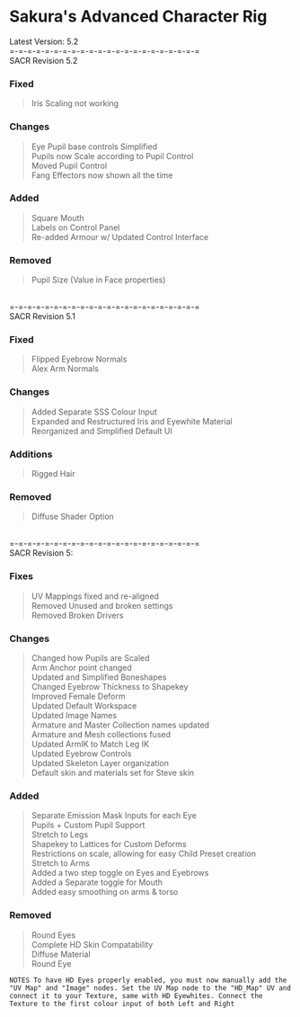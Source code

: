 # Sakura's Advanced Character Rig

Latest Version: 5.2<br>
=-=-=-=-=-=-=-=-=-=-=-=-=-=-=-=-=-=-=-=-=-=<br>
SACR Revision 5.2<br>

### Fixed

> Iris Scaling not working<br>

### Changes

> Eye Pupil base controls Simplified<br>
> Pupils now Scale according to Pupil Control<br>
> Moved Pupil Control<br>
> Fang Effectors now shown all the time<br>

### Added

> Square Mouth<br>
> Labels on Control Panel<br>
> Re-added Armour w/ Updated Control Interface<br>

### Removed

> Pupil Size (Value in Face properties)<br>
<br>
=-=-=-=-=-=-=-=-=-=-=-=-=-=-=-=-=-=-=-=-=-=<br>
SACR Revision 5.1<br>

### Fixed

> Flipped Eyebrow Normals<br>
> Alex Arm Normals <br>

### Changes

> Added Separate SSS Colour Input<br>
> Expanded and Restructured Iris and Eyewhite Material<br>
> Reorganized and Simplified Default UI<br>

### Additions

> Rigged Hair<br>

### Removed

> Diffuse Shader Option<br>
<br>
=-=-=-=-=-=-=-=-=-=-=-=-=-=-=-=-=-=-=-=-=-=<br>
SACR Revision 5:<br>

### Fixes

> UV Mappings fixed and re-aligned<br>
> Removed Unused and broken settings<br>
> Removed Broken Drivers<br>

### Changes

> Changed how Pupils are Scaled<br>
> Arm Anchor point changed<br>
> Updated and Simplified Boneshapes<br>
> Changed Eyebrow Thickness to Shapekey<br>
> Improved Female Deform<br>
> Updated Default Workspace<br>
> Updated Image Names<br>
> Armature and Master Collection names updated<br>
> Armature and Mesh collections fused<br>
> Updated ArmIK to Match Leg IK<br>
> Updated Eyebrow Controls<br>
> Updated Skeleton Layer organization<br>
> Default skin and materials set for Steve skin<br>

### Added

> Separate Emission Mask Inputs for each Eye<br>
> Pupils + Custom Pupil Support<br>
> Stretch to Legs<br>
> Shapekey to Lattices for Custom Deforms<br>
> Restrictions on scale, allowing for easy Child Preset creation<br>
> Stretch to Arms<br>
> Added a two step toggle on Eyes and Eyebrows<br>
> Added a Separate toggle for Mouth<br>
> Added easy smoothing on arms & torso<br>

### Removed

> Round Eyes<br>
> Complete HD Skin Compatability<br>
> Diffuse Material<br>
> Round Eye<br>

    NOTES To have HD Eyes properly enabled, you must now manually add the "UV Map" and "Image" nodes. Set the UV Map node to the "HD_Map" UV and connect it to your Texture, same with HD Eyewhites. Connect the Texture to the first colour input of both Left and Right
